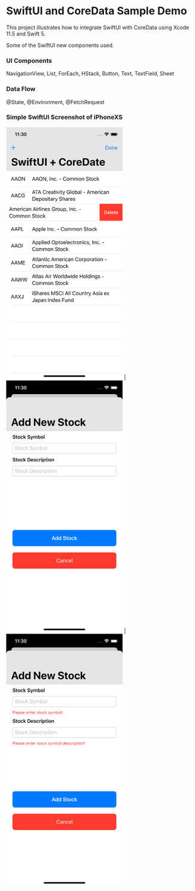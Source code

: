 # SwiftUI and CoreData Sample Demo
This project illustrates how to integrate SwiftUI with CoreData using Xcode 11.5 and Swift 5.

Some of the SwiftUI new components used.

### UI Components
NavigationView, List, ForEach, HStack, Button, Text, TextField, Sheet

### Data Flow
@State, @Environment, @FetchRequest

### Simple SwiftUI Screenshot of iPhoneXS
<img src="https://github.com/thomasrunner/SwiftUICoreData/blob/master/screenshot1.png?raw=true" alt="Main view showing stocks" width="313" height="679" /> | <img src="https://github.com/thomasrunner/SwiftUICoreData/blob/master/screenshot2.png?raw=true" alt="Add stock view" width="313" height="679" /> | <img src="https://github.com/thomasrunner/SwiftUICoreData/blob/master/screenshot3.png?raw=true" alt="Add stock view with simple inline errors" width="313" height="679" />
